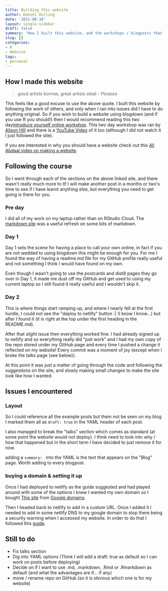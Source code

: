 ```yaml
---
title: Building this website
author: Daniel Durling
date: '2021-08-10'
layout: single-sidebar
draft: false
summary: "How I built this website, and the workshops / blogposts that helped me."
slug: []
categories: 
- R
- Website
tags: 
- personal
---
```


## How I made this website

> good artists borrow, great artists steal - _Picasso_
 
This feels like a good excuse to use the above quote. I built this website by following the work of others, and only when I ran into issues did I have to do anything original. So if you wish to build a website using blogdown (and if you use R you should!) then I would recommend reading this two day[introduce yourself online workshop](https://iyo-rstudio-global.netlify.app/collection/). This two day workshop was ran by [Alison HIll](https://alison.rbind.io/) and there is a [YouTube Video](https://www.youtube.com/watch?v=RksaNh5Ywbo&list=WL&index=10&t=1s) of it too (although I did not watch it I just followed the site).

If you are interested in why you should have a website check out this [Ali Abdaal video on making a website](https://www.youtube.com/watch?v=acBJsjCqgtM).

## Following the course

So I went through each of the sections on the above linked site, and there wasn't really much more to it! I will make another post in a months or two's time to see if I have learnt anything else, but everything you need to get going is there for you. 

### Pre day

I did all of my work on my laptop rather than on RStudio Cloud. The [markdown site](https://commonmark.org/) was a useful refresh on some bits of markdown.

### Day 1

Day 1 sets the scene for having a place to call your own online, in fact if you are not wedded to using blogdown this might be enough for you. For me I found the way of having a readme.md file for my GitHub profile really useful and not something I think I would have found on my own.

Even though I wasn't going to use the postcards and distill pages they go over in Day 1, it made me dust off my GitHub and get used to using my current laptop so I still found it really useful and I wouldn't skip it.

### Day 2

This is where things start ramping up, and where I nearly fell at the first hurdle, I could not see the "deploy to netlify" button :| (I know I know...) but after I found it (it is right at the top under the first heading in the README.md).

After that _slight_ issue then everything worked fine. I had already signed up to netlify and so everything really did "just work" and I had my own copy of the repo stored under my GitHub page and every time I pushed a change it reflected on my website! Every commit was a moment of joy (except when I broke the talks page (see below)).

At this point it was just a matter of going through the code and following the suggestions on the site, and slowly making small changes to make the site look like how I wanted.

## Issues I encountered

### Layout

So I could reference all the example posts but them not be seen on my blog I marked them all as `draft: true` in the YAML header of each post.

I also managed to break the "talks" section which comes as standard (at some point the website would not deploy). I think need to look into why / how that happened but in the short term I have decided to just remove it for now.

adding a `summary: ` into the YAML is the text that appears on the "Blog" page. Worth adding to every blogpost.

### buying a domain & setting it up

Once I had deployed to netlify as the guide suggested and had played around with some of the options I knew I wanted my own domain so I bought [This site](https://danieldurling.com) from [Google domains](https://domains.google.com/).

Then I headed back to netlify to add in a custom URL. Once I added it I needed to add in some netlify DNS to my google domain to stop there being a security warning when I accessed my website. In order to do that I followed this [guide](https://dev.to/lost_semicolon/netlify-and-google-domains-hm3).

## Still to do

 - Fix talks section
 - Dig into YAML options (Think I will add a draft: true as default so I can work on posts before deploying)
 - Decide on if I want to use .md, .markdown, .Rmd or .Rmarkdown as default (and what the advantages are if... if any)
 - move / rename repo on GitHub (so it is obvious which one is for my website)
 

